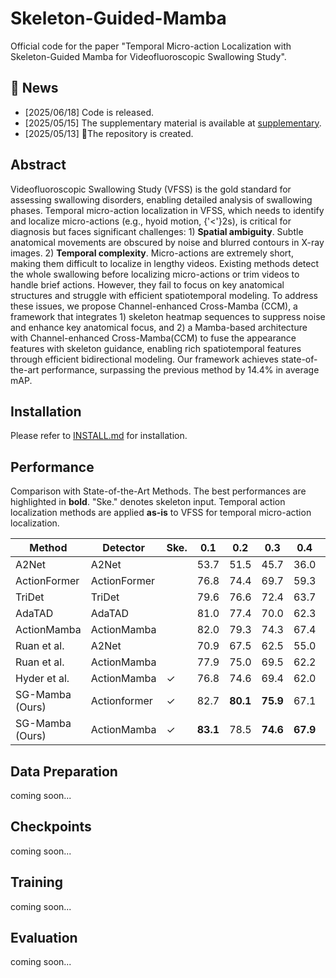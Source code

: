 # Skeleton-Guided-Mamba

Official code for the paper "Temporal Micro-action Localization with Skeleton-Guided Mamba for Videofluoroscopic Swallowing Study".

## 📢 News
- [2025/06/18] Code is released.
- [2025/05/15] The supplementary material is available at [supplementary](./assets/Supplementary.pdf).
- [2025/05/13] 🔄The repository is created.

## Abstract

Videofluoroscopic Swallowing Study (VFSS) is the gold standard for assessing swallowing disorders,
enabling detailed analysis of swallowing phases.
Temporal micro-action localization in VFSS, which needs to identify and localize micro-actions
(e.g., hyoid motion, {'<'}2s), is critical for diagnosis but faces significant challenges: 1) **Spatial ambiguity**. Subtle anatomical movements are obscured by noise and blurred contours in X-ray images. 2) **Temporal complexity**. Micro-actions are extremely short, making them difficult to localize in lengthy videos.
Existing methods detect the whole swallowing before localizing micro-actions or trim videos to handle brief actions.
However, they fail to focus on key anatomical structures and struggle with efficient spatiotemporal modeling.
To address these issues, we propose Channel-enhanced Cross-Mamba (CCM), a framework that integrates 1) skeleton heatmap sequences to suppress noise and enhance key anatomical focus, and 2) a Mamba-based architecture with Channel-enhanced Cross-Mamba(CCM) to fuse the appearance features with skeleton guidance, enabling rich spatiotemporal features through efficient bidirectional modeling. Our framework achieves state-of-the-art performance, surpassing the previous method by 14.4\% in average mAP.

## Installation

Please refer to [INSTALL.md](./INSTALL.md) for installation.

## Performance

Comparison with State-of-the-Art Methods.
The best performances are highlighted in **bold**.
"Ske." denotes skeleton input. Temporal action localization methods are applied **as-is** to VFSS for temporal micro-action localization.

| Method            | Detector     | Ske. | 0.1      | 0.2      | 0.3      | 0.4      | 0.5      | 0.6      | 0.7      | Avg.     |
| ----------------- | ------------ | ---- | -------- | -------- | -------- | -------- | -------- | -------- | -------- | -------- |
| A2Net             | A2Net        |      | 53.7     | 51.5     | 45.7     | 36.0     | 22.4     | 10.6     | 3.5      | 31.9     |
| ActionFormer      | ActionFormer |      | 76.8     | 74.4     | 69.7     | 59.3     | 48.8     | 38.5     | 24.6     | 56.0     |
| TriDet            | TriDet       |      | 79.6     | 76.6     | 72.4     | 63.7     | 53.1     | 40.9     | 26.2     | 58.9     |
| AdaTAD            | AdaTAD       |      | 81.0     | 77.4     | 70.0     | 62.3     | 54.4     | 42.1     | 24.8     | 58.9     |
| ActionMamba       | ActionMamba  |      | 82.0     | 79.3     | 74.3     | 67.4     | 53.1     | 37.1     | 19.9     | 59.0     |
| Ruan et al.       | A2Net        |      | 70.9     | 67.5     | 62.5     | 55.0     | 46.1     | 31.6     | 15.8     | 49.9     |
| Ruan et al.       | ActionMamba  |      | 77.9     | 75.0     | 69.5     | 62.2     | 54.8     | 45.2     | 28.9     | 59.1     |
| Hyder et al.      | ActionMamba  | ✓    | 76.8     | 74.6     | 69.4     | 62.0     | 56.2     | 45.2     | 30.8     | 59.3     |
| SG-Mamba (Ours)   | Actionformer | ✓    | 82.7     | **80.1** | **75.9** | 67.1 | 58.4 | 49.2 | 33.5 | 63.8 |
| SG-Mamba (Ours)   | ActionMamba  | ✓    | **83.1**   | 78.5     | **74.6**   | **67.9**   | **59.0**   | **50.0**   | **37.2**   | **64.3**   |



## Data Preparation

coming soon...

## Checkpoints
coming soon...

## Training

coming soon...

## Evaluation

coming soon...


